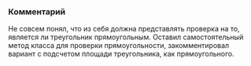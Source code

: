 ### Комментарий
Не совсем понял, что из себя должна представлять проверка на то,
является ли треугольник прямоугольным.
Оставил самостоятельный метод класса для проверки прямоугольности,
закомментировал вариант с подсчетом площади треугольника, как прямоугольного.